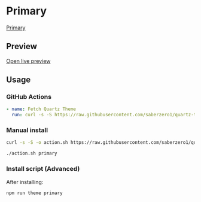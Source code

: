 # Primary

[Primary](#)

## Preview

[Open live preview](https://quartz-themes.github.io/primary/)

## Usage

### GitHub Actions

```yaml
- name: Fetch Quartz Theme
  run: curl -s -S https://raw.githubusercontent.com/saberzero1/quartz-themes/master/action.sh | bash -s -- primary
```

### Manual install

```bash
curl -s -S -o action.sh https://raw.githubusercontent.com/saberzero1/quartz-themes/master/action.sh

./action.sh primary
```

### Install script (Advanced)

After installing:

```bash
npm run theme primary
```
